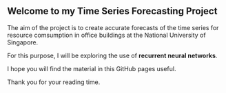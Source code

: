 ## Welcome to my Time Series Forecasting Project

The aim of the project is to create accurate forecasts of the time series for resource comsumption in office buildings at the National University of Singapore.

For this purpose, I will be exploring the use of **recurrent neural networks**.

I hope you will find the material in this GitHub pages useful. 

Thank you for your reading time.
